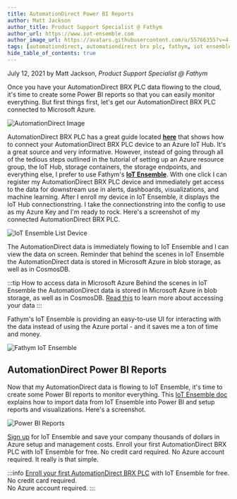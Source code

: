 ```yaml
---
title: AutomationDirect Power BI Reports
author: Matt Jackson
author_title: Product Support Specialist @ Fathym
author_url: https://www.iot-ensemble.com
author_image_url: https://avatars.githubusercontent.com/u/55766355?v=4
tags: [automationdirect, automationdirect brx plc, fathym, iot ensemble, microsoft azure, power bi, devices, sensors, dashboards, reports]
hide_table_of_contents: true
---
```


July 12, 2021 by Matt Jackson, _Product Support Specialist @ Fathym_

Once you have your AutomationDirect BRX PLC data flowing to the cloud, it's time to create some Power BI reports so that you can easily monitor everything. But first things first, let's get our AutomationDirect BRX PLC connected to Microsoft Azure.

![AutomationDirect Image](https://www.iot-ensemble.com/img/screenshots/AutomationDirect-Controllers.png)

AutomationDirect BRX PLC has a great guide located **[here](https://www.google.com/url?sa=t&rct=j&q=&esrc=s&source=web&cd=&ved=2ahUKEwiAtNGZidLxAhWRmWoFHfg1A3AQFjABegQIBhAD&url=https%3A%2F%2Fprtnrsvcstorprdcus.blob.core.windows.net%2Fdevice-get-started-docs%2Fautomationdirect.com_Do-more!%2520BRX_920bfbc9-d1a2-4bcd-a4be-0e04328e4ef8_ab97440a-c778-4e7a-aa71-3e8000667ea4getStartedDoc.pdf&usg=AOvVaw3VIaflN-phpHEg6RoO075C)** that shows how to connect your AutomationDirect BRX PLC device to an Azure IoT Hub.  It's a great source and very informative. However, instead of going through all of the tedious steps outlined in the tutorial of setting up an Azure resource group, the IoT Hub, storage containers, the storage endpoints, and everything else, I prefer to use Fathym's **[IoT Ensemble](https://www.iot-ensemble.com)**. With one click I can register my AutomationDirect BRX PLC device and immediately get access to the data for downstream use in alerts, dashboards, visualizations, and machine learning. After I enroll my device in IoT Ensemble, it displays the IoT Hub connectionstring. I take the connectionstring into the config to use as my Azure Key and I'm ready to rock. Here's a screenshot of my connected AutomationDirect BRX PLC.

![IoT Ensemble List Device](https://www.iot-ensemble.com/img/screenshots/AutomationDirect-ConnectedDevice.png)

The AutomationDirect data is immediately flowing to IoT Ensemble and I can view the data on screen. Reminder that behind the scenes in IoT Ensemble the AutomationDirect data is stored in Microsoft Azure in blob storage, as well as in CosmosDB.  

:::tip How to access data in Microsoft Azure
Behind the scenes in IoT Ensemble the AutomationDirect data is stored in Microsoft Azure in blob storage, as well as in CosmosDB. [Read this](https://www.iot-ensemble.com/docs/getting-started/connecting-downstream) to learn more about accessing your data
:::

Fathym's IoT Ensemble is providing an easy-to-use UI for interacting with the data instead of using the Azure portal - and it saves me a ton of time and money.

![Fathym IoT Ensemble](https://www.iot-ensemble.com/img/screenshots/AutomationDirect-Dashboard.png)

## AutomationDirect Power BI Reports

Now that my AutomationDirect data is flowing to IoT Ensemble, it's time to create some Power BI reports to monitor everything. This [IoT Ensemble doc](https://www.iot-ensemble.com/docs/devs/storage/power-bi) explains how to import data from IoT Ensemble into Power BI and setup reports and visualizations. Here's a screenshot.

![Power BI Reports](https://powerbicdn.azureedge.net/mediahandler/blog/legacymedia/5078.dashboard5.png)

[Sign up](https://www.iot-ensemble.com/dashboard) for IoT Ensemble and save your company thousands of dollars in Azure setup and management costs. Enroll your first AutomationDirect BRX PLC with IoT Ensemble for free. No credit card required. No Azure account required. It really is that simple.

:::info
[Enroll your first AutomationDirect BRX PLC](https://www.iot-ensemble.com/dashboard) with IoT Ensemble for free.  
No credit card required.  
No Azure account required.
:::